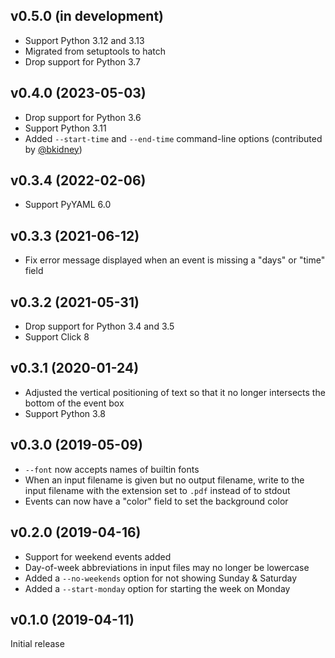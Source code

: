 v0.5.0 (in development)
-----------------------
- Support Python 3.12 and 3.13
- Migrated from setuptools to hatch
- Drop support for Python 3.7

v0.4.0 (2023-05-03)
-------------------
- Drop support for Python 3.6
- Support Python 3.11
- Added `--start-time` and `--end-time` command-line options
  (contributed by [@bkidney](https://github.com/bkidney))

v0.3.4 (2022-02-06)
-------------------
- Support PyYAML 6.0

v0.3.3 (2021-06-12)
-------------------
- Fix error message displayed when an event is missing a "days" or "time" field

v0.3.2 (2021-05-31)
-------------------
- Drop support for Python 3.4 and 3.5
- Support Click 8

v0.3.1 (2020-01-24)
-------------------
- Adjusted the vertical positioning of text so that it no longer intersects the
  bottom of the event box
- Support Python 3.8

v0.3.0 (2019-05-09)
-------------------
- `--font` now accepts names of builtin fonts
- When an input filename is given but no output filename, write to the input
  filename with the extension set to `.pdf` instead of to stdout
- Events can now have a "color" field to set the background color

v0.2.0 (2019-04-16)
-------------------
- Support for weekend events added
- Day-of-week abbreviations in input files may no longer be lowercase
- Added a `--no-weekends` option for not showing Sunday & Saturday
- Added a `--start-monday` option for starting the week on Monday

v0.1.0 (2019-04-11)
-------------------
Initial release
